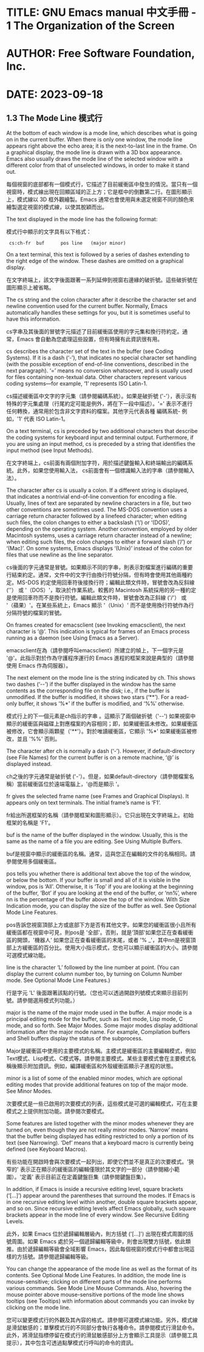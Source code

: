 # TITLE: GNU Emacs manual 中文手冊 - 1 The Organization of the Screen
# AUTHOR: Free Software Foundation, Inc.
# DATE: 2023-09-18

## 1.3 The Mode Line 模式行

At the bottom of each window is a mode line, which describes what is going on in the current buffer. When there is only one window, the mode line appears right above the echo area; it is the next-to-last line in the frame. On a graphical display, the mode line is drawn with a 3D box appearance. Emacs also usually draws the mode line of the selected window with a different color from that of unselected windows, in order to make it stand out.

每個視窗的底部都有一個模式行，它描述了目前緩衝區中發生的情況。當只有一個視窗時，模式線出現在回顯區域的正上方；它是框中的倒數第二行。在圖形顯示上，模式線以 3D 框外觀繪製。Emacs 通常也會使用與未選定視窗不同的顏色來繪製選定視窗的模式線，以使其脫穎而出。

The text displayed in the mode line has the following format:

模式行中顯示的文字具有以下格式：

` cs:ch-fr  buf      pos line   (major minor)`

On a text terminal, this text is followed by a series of dashes extending to the right edge of the window. These dashes are omitted on a graphical display.

在文字終端上，該文字後面跟著一系列延伸到視窗右邊緣的破折號。這些破折號在圖形顯示上被省略。

The cs string and the colon character after it describe the character set and newline convention used for the current buffer. Normally, Emacs automatically handles these settings for you, but it is sometimes useful to have this information.

cs字串及其後面的冒號字元描述了目前緩衝區使用的字元集和換行符約定。通常，Emacs 會自動為您處理這些設置，但有時擁有此資訊很有用。

cs describes the character set of the text in the buffer (see Coding Systems). If it is a dash (‘-’), that indicates no special character set handling (with the possible exception of end-of-line conventions, described in the next paragraph). ‘=’ means no conversion whatsoever, and is usually used for files containing non-textual data. Other characters represent various coding systems—for example, ‘1’ represents ISO Latin-1.

cs描述緩衝區中文字的字元集（請參閱編碼系統）。如果是破折號 ('-'），表示沒有特殊的字元集處理（行尾約定可能是例外，將在下一段中描述）。'=' 表示不進行任何轉換，通常用於包含非文字資料的檔案。其他字元代表各種 編碼系統- 例如，'1' 代表 ISO Latin-1。

On a text terminal, cs is preceded by two additional characters that describe the coding systems for keyboard input and terminal output. Furthermore, if you are using an input method, cs is preceded by a string that identifies the input method (see Input Methods).

在文字終端上，cs前面有兩個附加字符，用於描述鍵盤輸入和終端輸出的編碼系統。此外，如果您使用輸入法， cs前面會有一個標識輸入法的字串（請參閱輸入法）。

The character after cs is usually a colon. If a different string is displayed, that indicates a nontrivial end-of-line convention for encoding a file. Usually, lines of text are separated by newline characters in a file, but two other conventions are sometimes used. The MS-DOS convention uses a carriage return character followed by a linefeed character; when editing such files, the colon changes to either a backslash (‘\’) or ‘(DOS)’, depending on the operating system. Another convention, employed by older Macintosh systems, uses a carriage return character instead of a newline; when editing such files, the colon changes to either a forward slash (‘/’) or ‘(Mac)’. On some systems, Emacs displays ‘(Unix)’ instead of the colon for files that use newline as the line separator.

cs後面的字元通常是冒號。如果顯示不同的字串，則表示對檔案進行編碼的重要行結束約定。通常，文件中的文字行由換行符號分隔，但有時會使用其他兩種約定。MS-DOS 約定使用回車符後接換行符；編輯此類文件時，冒號會改為反斜線 ('\'） 或 '（DOS）'，取決於作業系統。較舊的 Macintosh 系統採用的另一種約定是使用回車符而不是換行符號。編輯此類文件時，冒號會改為正斜線 ('/'） 或 '（蘋果）'。在某些系統上，Emacs 顯示 '（Unix）' 而不是使用換行符號作為行分隔符號的檔案的冒號。

On frames created for emacsclient (see Invoking emacsclient), the next character is ‘@’. This indication is typical for frames of an Emacs process running as a daemon (see Using Emacs as a Server).

emacsclient在為（請參閱呼叫emacsclient）所建立的幀上，下一個字元是 '@'。此指示對於作為守護程序運行的 Emacs 進程的框架來說是典型的（請參閱使用 Emacs 作為伺服器）。

The next element on the mode line is the string indicated by ch. This shows two dashes (‘--’) if the buffer displayed in the window has the same contents as the corresponding file on the disk; i.e., if the buffer is unmodified. If the buffer is modified, it shows two stars (‘**’). For a read-only buffer, it shows ‘%*’ if the buffer is modified, and ‘%%’ otherwise.

模式行上的下一個元素是ch指示的字串 。這顯示了兩個破折號（'--') 如果視窗中顯示的緩衝區與磁碟上對應檔案的內容相同；即，如果緩衝區未修改。如果緩衝區被修改，它會顯示兩顆星（'**'）。對於唯讀緩衝區，它顯示 '%*' 如果緩衝區被修改，並且 '%%' 否則。

The character after ch is normally a dash (‘-’). However, if default-directory (see File Names) for the current buffer is on a remote machine, ‘@’ is displayed instead.

ch之後的字元通常是破折號 ('-'）。但是，如果default-directory（請參閱檔案名稱）當前緩衝區位於遠端電腦上，'@而是顯示 '。

fr gives the selected frame name (see Frames and Graphical Displays). It appears only on text terminals. The initial frame’s name is ‘F1’.

fr給出所選框架的名稱（請參閱框架和圖形顯示）。它只出現在文字終端上。初始框架的名稱是 'F1'。

buf is the name of the buffer displayed in the window. Usually, this is the same as the name of a file you are editing. See Using Multiple Buffers.

buf是視窗中顯示的緩衝區的名稱。通常，這與您正在編輯的文件的名稱相同。請參閱使用多個緩衝區。

pos tells you whether there is additional text above the top of the window, or below the bottom. If your buffer is small and all of it is visible in the window, pos is ‘All’. Otherwise, it is ‘Top’ if you are looking at the beginning of the buffer, ‘Bot’ if you are looking at the end of the buffer, or ‘nn%’, where nn is the percentage of the buffer above the top of the window. With Size Indication mode, you can display the size of the buffer as well. See Optional Mode Line Features.

pos告訴您視窗頂部上方或底部下方是否有其他文字。如果您的緩衝區很小且所有緩衝區都在視窗中可見，則pos是 '全部'。否則，就是‘頂部'如果您正在查看緩衝區的開頭，'機器人' 如果您正在查看緩衝區的末尾，或者 '% _'，其中nn是視窗頂部上方緩衝區的百分比。使用大小指示模式，您也可以顯示緩衝區的大小。請參閱可選模式線功能。

line is the character ‘L’ followed by the line number at point. (You can display the current column number too, by turning on Column Number mode. See Optional Mode Line Features.)

行是字元 'L' 後面跟著該點的行號。（您也可以透過開啟列號模式來顯示目前列號。請參閱選用模式列功能。）

major is the name of the major mode used in the buffer. A major mode is a principal editing mode for the buffer, such as Text mode, Lisp mode, C mode, and so forth. See Major Modes. Some major modes display additional information after the major mode name. For example, Compilation buffers and Shell buffers display the status of the subprocess.

Major是緩衝區中使用的主要模式的名稱。主模式是緩衝區的主要編輯模式，例如Text模式、Lisp模式、C模式等。請參閱主要模式。某些主要模式會在主要模式名稱後顯示附加資訊。例如，編譯緩衝區和外殼緩衝區顯示子進程的狀態。

minor is a list of some of the enabled minor modes, which are optional editing modes that provide additional features on top of the major mode. See Minor Modes.

次要模式是一些已啟用的次要模式的列表，這些模式是可選的編輯模式，可在主要模式之上提供附加功能。請參閱次要模式。

Some features are listed together with the minor modes whenever they are turned on, even though they are not really minor modes. ‘Narrow’ means that the buffer being displayed has editing restricted to only a portion of its text (see Narrowing). ‘Def’ means that a keyboard macro is currently being defined (see Keyboard Macros).

有些功能在開啟時會與次要模式一起列出，即使它們並不是真正的次要模式。'狹窄的' 表示正在顯示的緩衝區的編輯僅限於其文字的一部分（請參閱縮小範圍）。'定義' 表示目前正在定義鍵盤巨集（請參閱鍵盤巨集）。

In addition, if Emacs is inside a recursive editing level, square brackets (‘[…]’) appear around the parentheses that surround the modes. If Emacs is in one recursive editing level within another, double square brackets appear, and so on. Since recursive editing levels affect Emacs globally, such square brackets appear in the mode line of every window. See Recursive Editing Levels.

此外，如果 Emacs 位於遞歸編輯層級內，則方括號 ('[…]') 出現在模式周圍的括號周圍。如果 Emacs 處於另一個遞歸編輯等級中，則會出現雙方括號，依此類推。由於遞歸編輯等級會全域影響 Emacs，因此每個視窗的模式行中都會出現這樣的方括號。請參閱遞歸編輯等級。

You can change the appearance of the mode line as well as the format of its contents. See Optional Mode Line Features. In addition, the mode line is mouse-sensitive; clicking on different parts of the mode line performs various commands. See Mode Line Mouse Commands. Also, hovering the mouse pointer above mouse-sensitive portions of the mode line shows tooltips (see Tooltips) with information about commands you can invoke by clicking on the mode line.

您可以變更模式行的外觀及其內容的格式。請參閱可選模式線功能。另外，模式線是滑鼠敏感的；單擊模式行的不同部分會執行各種命令。請參閱模式行滑鼠命令。此外，將滑鼠指標停留在模式行的滑鼠敏感部分上方會顯示工具提示（請參閱工具提示），其中包含可透過點擊模式行呼叫的命令的資訊。